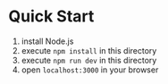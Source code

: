 
# Quick Start
1. install Node.js
2. execute `npm install` in this directory
3. execute `npm run dev` in this directory
4. open `localhost:3000` in your browser